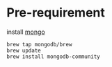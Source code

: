 # Pre-requirement 

install [mongo](https://www.mongodb.com/docs/upcoming/tutorial/install-mongodb-on-os-x/)  
```
brew tap mongodb/brew
brew update
brew install mongodb-community
```

